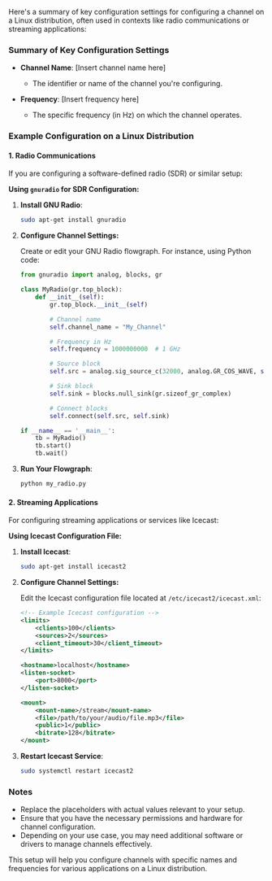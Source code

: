 Here's a summary of key configuration settings for configuring a channel on a Linux distribution, often used in contexts like radio communications or streaming applications:

### Summary of Key Configuration Settings

- **Channel Name**: [Insert channel name here]
  - The identifier or name of the channel you're configuring.

- **Frequency**: [Insert frequency here]
  - The specific frequency (in Hz) on which the channel operates.

### Example Configuration on a Linux Distribution

#### 1. **Radio Communications**

If you are configuring a software-defined radio (SDR) or similar setup:

**Using `gnuradio` for SDR Configuration:**

1. **Install GNU Radio**:
   ```bash
   sudo apt-get install gnuradio
   ```

2. **Configure Channel Settings:**

   Create or edit your GNU Radio flowgraph. For instance, using Python code:

   ```python
   from gnuradio import analog, blocks, gr

   class MyRadio(gr.top_block):
       def __init__(self):
           gr.top_block.__init__(self)

           # Channel name
           self.channel_name = "My_Channel"

           # Frequency in Hz
           self.frequency = 1000000000  # 1 GHz

           # Source block
           self.src = analog.sig_source_c(32000, analog.GR_COS_WAVE, self.frequency, 1, 0)

           # Sink block
           self.sink = blocks.null_sink(gr.sizeof_gr_complex)

           # Connect blocks
           self.connect(self.src, self.sink)

   if __name__ == '__main__':
       tb = MyRadio()
       tb.start()
       tb.wait()
   ```

3. **Run Your Flowgraph**:
   ```bash
   python my_radio.py
   ```

#### 2. **Streaming Applications**

For configuring streaming applications or services like Icecast:

**Using Icecast Configuration File:**

1. **Install Icecast**:
   ```bash
   sudo apt-get install icecast2
   ```

2. **Configure Channel Settings:**

   Edit the Icecast configuration file located at `/etc/icecast2/icecast.xml`:

   ```xml
   <!-- Example Icecast configuration -->
   <limits>
       <clients>100</clients>
       <sources>2</sources>
       <client_timeout>30</client_timeout>
   </limits>

   <hostname>localhost</hostname>
   <listen-socket>
       <port>8000</port>
   </listen-socket>

   <mount>
       <mount-name>/stream</mount-name>
       <file>/path/to/your/audio/file.mp3</file>
       <public>1</public>
       <bitrate>128</bitrate>
   </mount>
   ```

3. **Restart Icecast Service**:
   ```bash
   sudo systemctl restart icecast2
   ```

### Notes

- Replace the placeholders with actual values relevant to your setup.
- Ensure that you have the necessary permissions and hardware for channel configuration.
- Depending on your use case, you may need additional software or drivers to manage channels effectively.

This setup will help you configure channels with specific names and frequencies for various applications on a Linux distribution. 
